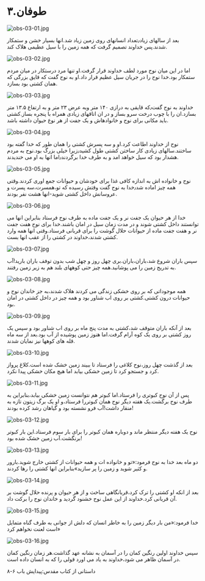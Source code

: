 ۳.طوفان
=======

![obs-03-01.jpg](/var/www/vhosts/door43.org/httpdocs/data/gitrepo/media/en/obs/obs-03-01.jpg "obs-03-01.jpg")

بعد از سالهای زیاد٫تعداد انسانهای روی زمین زیاد شد.انها بسیار خشن و
ستمکار شدند.پس خداوند تصمیم گرفت که همه زمین را با سیل عظیمی هلاک کند.

![obs-03-02.jpg](/var/www/vhosts/door43.org/httpdocs/data/gitrepo/media/en/obs/obs-03-02.jpg "obs-03-02.jpg")

اما در این میان نوح مورد لطف خداوند قرار گرفت.او تنها مرد درستکار در
میان مردم ستمکار بود.خدا نوح را در جریان سیل عظیم قرار داد.او به نوح گفت
که قایق بزرگی که همان کشتی بود بسازد.

![obs-03-03.jpg](/var/www/vhosts/door43.org/httpdocs/data/gitrepo/media/en/obs/obs-03-03.jpg "obs-03-03.jpg")

خداوند به نوح گفت٫که قایقی به درازی ۱۴۰ متر وبه عرض ۲۳ متر و به ارتفاع
۱۳.۵ متر بسازد.ان را با چوب درخت سرو بساز و در ان اتاقهای زیادی همراه با
پنجره بساز.کشتی باید مکانی برای نوح و خانوادهاش و یک جفت از هر نوع حیوان
داشته باشد.

![obs-03-04.jpg](/var/www/vhosts/door43.org/httpdocs/data/gitrepo/media/en/obs/obs-03-04.jpg "obs-03-04.jpg")

نوح از خداوند اطاعت کرد.او و سه پسرش کشتی را همان طور که خدا گفته بود
ساختند.سالهای زیادی کار ساختن کشتی طول کشید٫زیرا خیلی بزرگ بود.نوح به
مردم هشدار بود که سیل خواهد امد و به طرف خدا برگردند٫اما انها به او می
خندیدند.

![obs-03-05.jpg](/var/www/vhosts/door43.org/httpdocs/data/gitrepo/media/en/obs/obs-03-05.jpg "obs-03-05.jpg")

نوح و خانواده اش به اندازه کافی غذا برای خودشان و حیوانات جمع اوری
کردند.وقتی همه چیز اماده شد٫خدا به نوح گفت وقتش رسیده که تو،همسرت،سه
پسرت و عروسانش داخل کشتی شوید-انها هشت نفر بودند.

![obs-03-06.jpg](/var/www/vhosts/door43.org/httpdocs/data/gitrepo/media/en/obs/obs-03-06.jpg "obs-03-06.jpg")

خدا ​از هر حیوان یک جفت نر و یک جفت ماده به طرف نوح فرستاد بنابراین انها
می توانستند داخل کشتی شوند و در مدت زمان سیل در امان باشند.خدا برای نوح
هفت جفت نر و هفت جفت ماده از حیوانات حلال گوشت را برای قربانی
فرستاد.وقتی انها همه وارد کشتی شدند،خداوند در کشتی را از عقب انها بست.

![obs-03-07.jpg](/var/www/vhosts/door43.org/httpdocs/data/gitrepo/media/en/obs/obs-03-07.jpg "obs-03-07.jpg")

سپس باران شروع شد،باران،باران.بری چهل روز و چهل شب بدون توفف باران
بارید!آب به تدریج زمین را می پوشانید.همه چیز حتی کوههای بلند هم به زیر
زمین رفتند.

![obs-03-08.jpg](/var/www/vhosts/door43.org/httpdocs/data/gitrepo/media/en/obs/obs-03-08.jpg "obs-03-08.jpg")

همه موجوداتی که بر روی خشکی زندگی می کردند هلاک شدند،به جز خاندان نوح و
حیوانات درون کشتی.کشتی بر روی اب شناور بود و همه چیز در داخل کشتی در
امان بود.

![obs-03-09.jpg](/var/www/vhosts/door43.org/httpdocs/data/gitrepo/media/en/obs/obs-03-09.jpg "obs-03-09.jpg")

بعد از آنکه باران متوقف شد،کشتی به مدت پنج ماه بر روی اب شناور بود و سپس
یک روز کشتی بر روی یک کوه آرام گرفت.اما هنوز زمین پوشیده از آب بود.بعد
از سه ماه قله های کوهها نیز نمایان شدند.

![obs-03-10.jpg](/var/www/vhosts/door43.org/httpdocs/data/gitrepo/media/en/obs/obs-03-10.jpg "obs-03-10.jpg")

بعد از گذشت چهل روز،نوح کلاغی را فرستاد تا ببیند زمین خشک شده است.کلاغ
پرواز کرد و جستجو کرد تا زمین خشکی بیابد اما هیچ مکان خشکی پیدا نکرد.

![obs-03-11.jpg](/var/www/vhosts/door43.org/httpdocs/data/gitrepo/media/en/obs/obs-03-11.jpg "obs-03-11.jpg")

پس از آن نوح کبوتری را فرستاد.اما کبوتر هم نتوانست زمین خشکی
بیابد،بنابراین به طرف نوح برگشت.یک هفته دیگر نوح همان کبوتررا فرستاد،و
او یک برگ زیتون تازه به منقار داشت!آب فرو نشسته بود و گیاهان رشد کرده
بودند!

![obs-03-12.jpg](/var/www/vhosts/door43.org/httpdocs/data/gitrepo/media/en/obs/obs-03-12.jpg "obs-03-12.jpg")

نوح یک هفته دیگر منتظر ماند و دوباره همان کبوتر را برای بار سوم
فرستاد.این بار کبوتر برنگشت.آب زمین خشک شده بود!

![obs-03-13.jpg](/var/www/vhosts/door43.org/httpdocs/data/gitrepo/media/en/obs/obs-03-13.jpg "obs-03-13.jpg")

دو ماه بعد خدا به نوح فرمود:«تو و خانواده ات و همه حیوانات از کشتی خارج
شوید.بارور و کثیر شوید و زمین را پر سازید»بنابراین انها کشتی را رها
کردند.

![obs-03-14.jpg](/var/www/vhosts/door43.org/httpdocs/data/gitrepo/media/en/obs/obs-03-14.jpg "obs-03-14.jpg")

بعد از انکه او کشتی را ترک کرد،قربانگاهی ساخث و از هر حیوان و پرنده حلال
گوشت بر آن قربانی کرد.خداوند از این عمل نوح خشنود گردید و خاندان نوح را
برکت داد.

![obs-03-15.jpg](/var/www/vhosts/door43.org/httpdocs/data/gitrepo/media/en/obs/obs-03-15.jpg "obs-03-15.jpg")

خدا فرمود:«من بار دیگر زمین را به خاطر انسان که دلش از جوانی به طرف گناه
متمایل است لعنت نخواهم کرد»

![obs-03-16.jpg](/var/www/vhosts/door43.org/httpdocs/data/gitrepo/media/en/obs/obs-03-16.jpg "obs-03-16.jpg")

سپس خداوند اولین رنگین کمان را در آسمان به نشانه عهد گذاشت.هر زمان رنگین
کمان در آسمان ظاهر می شود،خداوند به یاد می اورد قولی را که به انسان داده
است.

داستانی از کتاب مقدس:پیدایش باب ۶-۸
